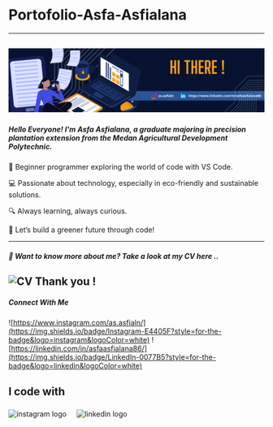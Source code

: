 # Portofolio-Asfa-Asfialana
---
![headergithub](https://github.com/Asfa-Asfialana/portofolio-Asfa-Asfialana/blob/main/Header%20github.png)
---
##### Hello Everyone! I'm Asfa Asfialana, a graduate majoring in precision plantation extension from the Medan Agricultural Development Polytechnic.
🌱 Beginner programmer exploring the world of code with VS Code.

💻 Passionate about technology, especially in eco-friendly and sustainable solutions.

🔍 Always learning, always curious.

🚀 Let’s build a greener future through code!

---
##### 👋 Want to know more about me? Take a look at my CV here ..
![CV](https://github.com/Asfa-Asfialana/portofolio-Asfa-Asfialana/tree/main/CV-PDF)
Thank you !
---
##### Connect With Me 
![https://www.instagram.com/as.asfialn/](https://img.shields.io/badge/Instagram-E4405F?style=for-the-badge&logo=instagram&logoColor=white) ![https://linkedin.com/in/asfaasfialana86/](https://img.shields.io/badge/LinkedIn-0077B5?style=for-the-badge&logo=linkedin&logoColor=white)

<h2 align="left">I code with</h2>

###

<div align="left">
  <img src="https://skillicons.dev/icons?i=instagram" height="40" alt="instagram logo"  />
  <img width="12" />
  <img src="https://cdn.jsdelivr.net/gh/devicons/devicon/icons/linkedin/linkedin-original.svg" height="40" alt="linkedin logo"  />
</div>

###

